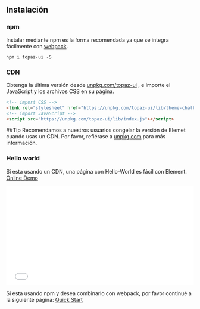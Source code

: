 ## Instalación

### npm

Instalar mediante npm es la forma recomendada ya que se integra fácilmente con [webpack](https://webpack.js.org/).

```shell
npm i topaz-ui -S
```

### CDN

Obtenga la última versión desde [unpkg.com/topaz-ui](https://unpkg.com/topaz-ui/) , e importe el JavaScript y los archivos CSS en su página.

```html
<!-- import CSS -->
<link rel="stylesheet" href="https://unpkg.com/topaz-ui/lib/theme-chalk/index.css">
<!-- import JavaScript -->
<script src="https://unpkg.com/topaz-ui/lib/index.js"></script>
```

##Tip
Recomendamos a nuestros usuarios congelar la versión de Elemet cuando usas un CDN. Por favor, refiérase a [unpkg.com](https://unpkg.com) para más información.

### Hello world

Si esta usando un CDN, una página con Hello-World es fácil con Element. [Online Demo](https://codepen.io/ziyoung/pen/rRKYpd)

<iframe height="265" style="width: 100%;" scrolling="no" title="Element demo" src="//codepen.io/ziyoung/embed/rRKYpd/?height=265&theme-id=light&default-tab=html,result" frameborder="no" allowtransparency="true" allowfullscreen="true">
  See the Pen <a href='https://codepen.io/ziyoung/pen/rRKYpd/'>Element demo</a> by hetech
  (<a href='https://codepen.io/ziyoung'>@ziyoung</a>) on <a href='https://codepen.io'>CodePen</a>.
</iframe>

Si esta usando npm y desea combinarlo con webpack, por favor continué a la siguiente página: [Quick Start](/#/es/component/quickstart)
